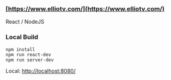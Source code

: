 ### [https://www.elliotv.com/](https://www.elliotv.com/)
React / NodeJS

### Local Build
```
npm install
npm run react-dev
npm run server-dev
```
Local: [http://localhost:8080/](http://localhost:8080/)